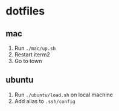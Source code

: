 # dotfiles

## mac
1. Run `./mac/up.sh`
2. Restart iterm2
3. Go to town

## ubuntu
1. Run `./ubuntu/load.sh` on local machine
2. Add alias to `.ssh/config`
